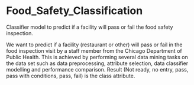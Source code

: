 # Food_Safety_Classification
Classifier model to predict if a facility will pass or fail the food safety inspection.

We want to predict if a facility (restaurant or other) will pass or fail in the food inspection visit by a staff member from the Chicago Department of Public Health. This is achieved by performing several data mining tasks on the data set such as data preprocessing, attribute selection, data classifier modelling and performance comparison. Result (Not ready, no entry, pass, pass with conditions, pass, fail) is the class attribute. 


